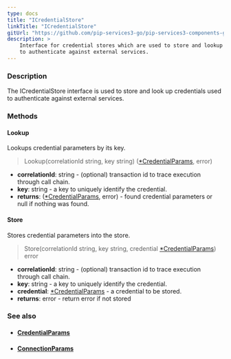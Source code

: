 ```yaml
---
type: docs
title: "ICredentialStore"
linkTitle: "ICredentialStore"
gitUrl: "https://github.com/pip-services3-go/pip-services3-components-go"
description: >
    Interface for credential stores which are used to store and lookup credentials
    to authenticate against external services.
---
```


### Description

The ICredentialStore interface is used to store and look up credentials used to authenticate against external services.

### Methods

#### Lookup
Lookups credential parameters by its key.

> Lookup(correlationId string, key string) ([*CredentialParams](../credential_params), error)

- **correlationId**: string - (optional) transaction id to trace execution through call chain.
- **key**: string - a key to uniquely identify the credential.
- **returns**: ([*CredentialParams](../credential_params), error) - found credential parameters or null if nothing was found.


#### Store
Stores credential parameters into the store.

> Store(correlationId string, key string, credential [*CredentialParams](../credential_params)) error

- **correlationId**: string - (optional) transaction id to trace execution through call chain.
- **key**: string - a key to uniquely identify the credential.
- **credential**: [*CredentialParams](../credential_params) - a credential to be stored.
- **returns**: error - return error if not stored



### See also
- #### [CredentialParams](../credential_params)
- #### [ConnectionParams](../connection_params)
